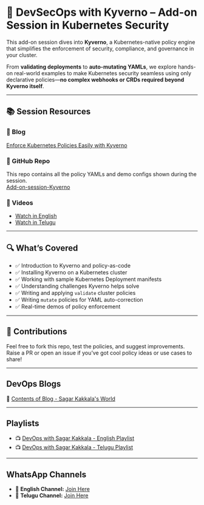 # 🚀 DevSecOps with Kyverno – Add-on Session in Kubernetes Security

This add-on session dives into **Kyverno**, a Kubernetes-native policy engine that simplifies the enforcement of security, compliance, and governance in your cluster.

From **validating deployments** to **auto-mutating YAMLs**, we explore hands-on real-world examples to make Kubernetes security seamless using only declarative policies—**no complex webhooks or CRDs required beyond Kyverno itself**.

---

## 📚 Session Resources

### 🔗 Blog  
[Enforce Kubernetes Policies Easily with Kyverno](https://www.sagarkakkalasworld.com/2025/06/enforce-kubernetes-policies-easily-with.html)

### 📂 GitHub Repo  
This repo contains all the policy YAMLs and demo configs shown during the session.  
[Add-on-session-Kyverno](https://github.com/sagarkakkalasworld/Add-on-session-Kyverno)

### 🎥 Videos  
- [Watch in English](https://youtu.be/hIrpp1MyoiU?feature=shared)  
- [Watch in Telugu](https://www.youtube.com/watch?v=QSTYMuGz-as)

---

## 🔍 What’s Covered

- ✅ Introduction to Kyverno and policy-as-code
- ✅ Installing Kyverno on a Kubernetes cluster
- ✅ Working with sample Kubernetes Deployment manifests
- ✅ Understanding challenges Kyverno helps solve
- ✅ Writing and applying `validate` cluster policies
- ✅ Writing `mutate` policies for YAML auto-correction
- ✅ Real-time demos of policy enforcement

---

## 🤝 Contributions

Feel free to fork this repo, test the policies, and suggest improvements.  
Raise a PR or open an issue if you’ve got cool policy ideas or use cases to share!


---

## **DevOps Blogs**  
📝 [Contents of Blog - Sagar Kakkala's World](https://www.sagarkakkalasworld.com/p/contents-of-blog-sagar-kakkalas-world.html)

---

## **Playlists**
- 📺 [DevOps with Sagar Kakkala - English Playlist](https://www.youtube.com/playlist?list=PLlMNTzKKV4R585f9o-Og8Cd4V9sc6w8yA)  
- 📺 [DevOps with Sagar Kakkala - Telugu Playlist](https://www.youtube.com/playlist?list=PLlMNTzKKV4R5AX7SfRrA6EQhuocVKhlnK)

---

## **WhatsApp Channels**
- 💬 **English Channel:** [Join Here](https://www.whatsapp.com/channel/0029VaynRs5Fy72JakyNOv3d)  
- 💬 **Telugu Channel:** [Join Here](https://www.whatsapp.com/channel/0029Vau5goh30LKSrJyOoS1f)
